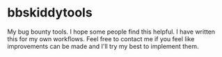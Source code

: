 # bbskiddytools
My bug bounty tools. I hope some people find this helpful. I have written this for my own workflows. Feel free to contact me if you feel like improvements can be made and I'll try my best to implement them.

